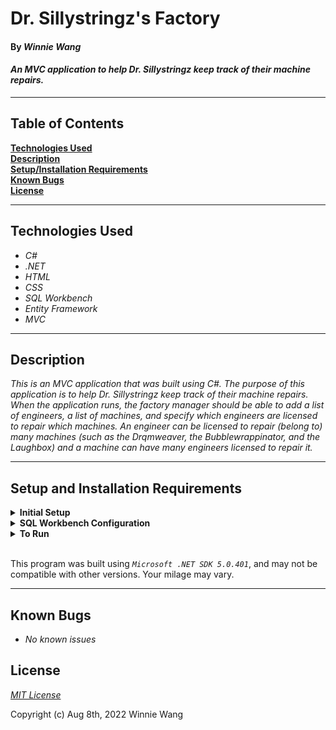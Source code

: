 # Dr. Sillystringz's Factory

#### By _**Winnie Wang**_  

#### _An MVC application to help Dr. Sillystringz keep track of their machine repairs._  

---

## Table of Contents

**[Technologies Used](#technologies-used)  
[Description](#description)  
[Setup/Installation Requirements](#setup-and-installation-requirements)  
[Known Bugs](#known-bugs)  
[License](#license)**

---

## Technologies Used

* _C#_
* _.NET_
* _HTML_
* _CSS_
* _SQL Workbench_
* _Entity Framework_
* _MVC_

---
## Description

_This is an MVC application that was built using C#. The purpose of this application is to help Dr. Sillystringz keep track of their machine repairs. When the application runs, the factory manager should be able to add a list of engineers, a list of machines, and specify which engineers are licensed to repair which machines. An engineer can be licensed to repair (belong to) many machines (such as the Drqmweaver, the Bubblewrappinator, and the Laughbox) and a machine can have many engineers licensed to repair it._

---
## Setup and Installation Requirements

<details>
<summary><strong>Initial Setup</strong></summary>
<ol>
<li>Copy the git repository url: https://github.com/weijwang18/Dr.-Sillystringz-s-Factory
<li>Open a shell program and navigate to your desktop.
<li>Clone the repository for this project using the "git clone" command and including the copied URL.
<li>While still in the shell program, navigate to the root directory of the newly created file named "Dr.-Sillystringz-s-Factory".
<li>From the root directory, navigate to the "Dr.-Sillystringz-s-Factory" directory.
<li>Move onto "SQL Workbench" instructions below to re-create database necessary to run this project.
<br>
</details>

<details>
<summary><strong>SQL Workbench Configuration</strong></summary>
<ol>
<li>Create an appsetting.json file in the "Dr.-Sillystringz-s-Factory" directory of the project*  
   <pre>Dr.-Sillystringz-s-Factory
   └── Factory
    └── appsetting.json</pre>
<li> Insert the following code** : <br>

<pre>{
  "ConnectionStrings": {
    "DefaultConnection": "Server=localhost;Port=3306;database=winnie_wang;uid=root;pwd=[YOUR-PASSWORD-HERE];"
  }
}</pre>
<small>*note: you must include your password in the code block section labeled "YOUR-PASSWORD-HERE".</small><br>
<small>**note: if you plan to push this cloned project to a public-facing repository, remember to add the appsettings.json file to your .gitignore before doing so.</small>

<li>Once "appsettings.json" file has been created, navigate back to SQL Workbench.
<li>Import the database named "winnie_wang.sql" from the root directory of the project.<br><br>
How to Import a Database:
<ol> 
  <li>Open SQL Workbench.
  <li>Navigate to "Administration" tab in SQL Workbench.
  <li>Click "Data Import/Restore".
  <li>Select the radio button "Import from Self-Contained File" and include file path to the sql file of this project you cloned to your machine.
  <li>In "Default Schema to be Imported to" click "New".
  <li>Name the schema "winnie_wang" then click "OK".
  <li>Once named, switch to "Import Progress" tab and click "Start Import".
  
</details>

<details>
<summary><strong>To Run</strong></summary>
Navigate to:  
   <pre>Dr.-Sillystringz-s-Factory
   └── <strong>Factory</strong></pre>

Run ```$ dotnet restore``` in the console.<br>
Run ```$ dotnet run``` in the console
</details>
<br>

This program was built using *`Microsoft .NET SDK 5.0.401`*, and may not be compatible with other versions. Your milage may vary.

---
## Known Bugs

* _No known issues_

## License

_[MIT License](license)_

Copyright (c) Aug 8th, 2022 Winnie Wang